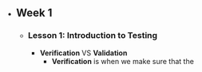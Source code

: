 - ## Week 1
	- ### Lesson 1: Introduction to Testing
		- **Verification** VS **Validation**
			- **Verification** is when we make sure that the
